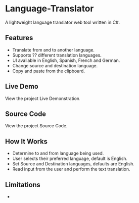 # Language-Translator
A lightweight language translator web tool written in C#. 

## Features

- Translate from and to another language.
- Supports ?? different translation languages.
- UI available in English, Spanish, French and German.
- Change source and destination language.
- Copy and paste from the clipboard.

## Live Demo

View the project Live Demonstration.

## Source Code

View the project Source Code.

## How It Works

- Determine to and from language being used.
- User selects their preferred language, default is English.
- Set Source and Destination languages, defaults are English.
- Read input from the user and perform the text translation.

## Limitations

- 
